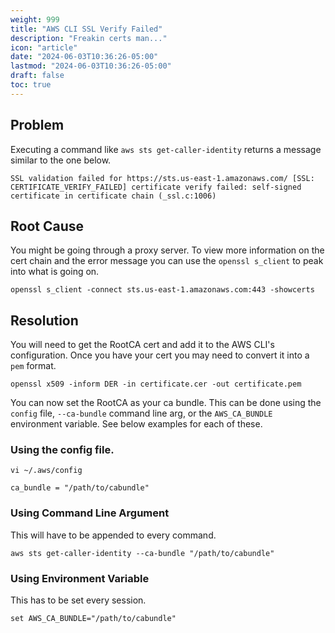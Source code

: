 ```yaml
---
weight: 999
title: "AWS CLI SSL Verify Failed"
description: "Freakin certs man..."
icon: "article"
date: "2024-06-03T10:36:26-05:00"
lastmod: "2024-06-03T10:36:26-05:00"
draft: false
toc: true
---
```


## Problem

Executing a command like `aws sts get-caller-identity` returns a message similar to the one below.

```shell
SSL validation failed for https://sts.us-east-1.amazonaws.com/ [SSL: CERTIFICATE_VERIFY_FAILED] certificate verify failed: self-signed certificate in certificate chain (_ssl.c:1006)
```

## Root Cause

You might be going through a proxy server. To view more information on the cert chain and the error message you can use the `openssl s_client` to peak into what is going on.

```shell
openssl s_client -connect sts.us-east-1.amazonaws.com:443 -showcerts
```

## Resolution

You will need to get the RootCA cert and add it to the AWS CLI's configuration. Once you have your cert you may need to convert it into a `pem` format.

```shell
openssl x509 -inform DER -in certificate.cer -out certificate.pem
```

You can now set the RootCA as your ca bundle. This can be done using the `config` file, `--ca-bundle` command line arg, or the `AWS_CA_BUNDLE` environment variable. See below examples for each of these.

### Using the config file.

```shell
vi ~/.aws/config

ca_bundle = "/path/to/cabundle"
```

### Using Command Line Argument

This will have to be appended to every command.

```shell
aws sts get-caller-identity --ca-bundle "/path/to/cabundle"
```

### Using Environment Variable

This has to be set every session.

```shell
set AWS_CA_BUNDLE="/path/to/cabundle"
```